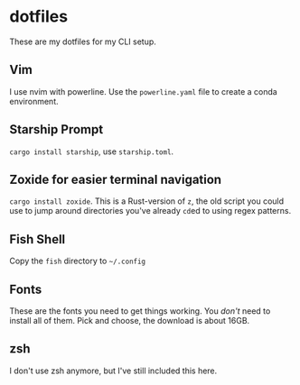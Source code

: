 # dotfiles

These are my dotfiles for my CLI setup. 

## Vim

I use nvim with powerline. Use the `powerline.yaml` file to create a conda
environment.

## Starship Prompt
`cargo install starship`, use `starship.toml`.

## Zoxide for easier terminal navigation

`cargo install zoxide`. This is a Rust-version of `z`, the old script you
could use to jump around directories you've already `cd`ed to using regex
patterns.

## Fish Shell

Copy the `fish` directory to `~/.config`

## Fonts

These are the fonts you need to get things working. You *don't* need to install
all of them. Pick and choose, the download is about 16GB.

## zsh

I don't use zsh anymore, but I've still included this here.

<!-- TODO : Write docs-->

